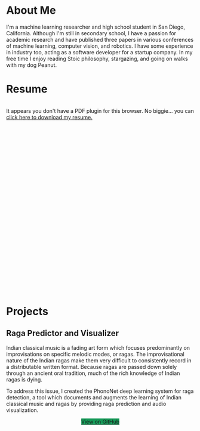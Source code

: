 # About Me
I'm a machine learning researcher and high school student in San Diego, California. Although I'm still in secondary school, I have a passion for academic research and have published three papers in various conferences of machine learning, computer vision, and robotics. I have some experience in industry too, acting as a software developer for a startup company. In my free time I enjoy reading Stoic philosophy, stargazing, and going on walks with my dog Peanut.

# Resume
<div style="width:100%; padding-bottom:100%; position:relative;">
<object data="/Resume.pdf" type="application/pdf" width="100%" height="100%" style="position: absolute; top: 0; bottom: 0; left: 0; right: 0;">
    <p>It appears you don't have a PDF plugin for this browser.
        No biggie... you can <a href="/Resume.pdf">click here to
            download my resume.</a></p>
</object>
</div>

# Projects

## Raga Predictor and Visualizer
Indian classical music is a fading art form which focuses predominantly on improvisations on specific melodic modes, or ragas. The improvisational nature of the Indian ragas make them very difficult to consistently record in a distributable written format. Because ragas are passed down solely through an ancient oral tradition, much of the rich knowledge of Indian ragas is dying. 

To address this issue, I created the PhonoNet deep learning system for raga detection, a tool which documents and augments the learning of Indian classical music and ragas by providing raga prediction and audio visualization. 

<center>
<a href="https://github.com/sauhaardac/RagaAnalyzer" class="btn" style="background-color: #159957;">View on GitHub</a>
</center>
